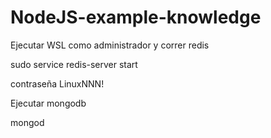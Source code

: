 # NodeJS-example-knowledge

Ejecutar WSL como administrador y correr redis

sudo service redis-server start

contraseña LinuxNNN!

Ejecutar mongodb

mongod
